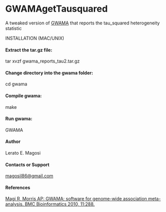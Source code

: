 <!--
  Title: GWAMAgetTausquared
  Description: A tweaked version of that reports the tau squared heterogeneity statistic.
  Author: Lerato E. Magosi, Oxford University, U.K.
  lmagosi@well.ox.ac.uk
  magosil86@gmail.com
  -->

<meta name='keywords' content='heterogeneity, tau, GWAMA, meta- analysis, GWAS'>

# GWAMAgetTausquared
A tweaked version of [GWAMA](http://bmcbioinformatics.biomedcentral.com/articles/10.1186/1471-2105-11-288) that reports the tau_squared heterogeneity statistic

INSTALLATION (MAC/UNIX)

#### Extract the tar.gz file:
tar xvzf gwama_reports_tau2.tar.gz

#### Change directory into the gwama folder:
cd gwama

#### Compile gwama:
make 

#### Run gwama:
GWAMA

#### Author
Lerato E. Magosi

#### Contacts or Support
magosil86@gmail.com

#### References
[Magi R, Morris AP: GWAMA: software for genome-wide association meta-analysis. BMC Bioinformatics 2010, 11:288.](http://www.geenivaramu.ee/en/tools/gwama)
